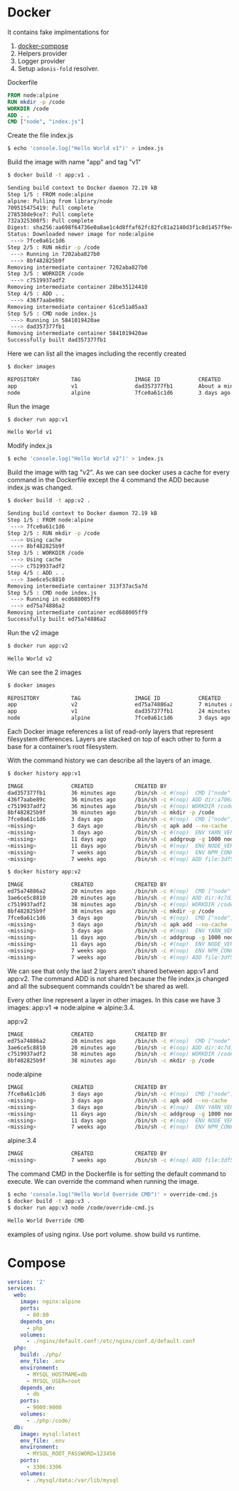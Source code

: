 # Docker

It contains fake implmentations for

1. [docker-compose](#Compose)
2. Helpers provider
3. Logger provider
4. Setup `adonis-fold` resolver.



Dockerfile

```Dockerfile
FROM node:alpine
RUN mkdir -p /code
WORKDIR /code
ADD . .
CMD ["node", "index.js"]
```

Create the file index.js

```bash
$ echo 'console.log("Hello World v1")' > index.js
```

Build the image with name "app" and tag "v1"

```bash
$ docker build -t app:v1 .

Sending build context to Docker daemon 72.19 kB
Step 1/5 : FROM node:alpine
alpine: Pulling from library/node
709515475419: Pull complete
278538de9ce7: Pull complete
732a325308f5: Pull complete
Digest: sha256:aa698f64736e0a8ae1c4d8ffaf62fc82fc81a2140d3f1c8d1457f9e491b1b444
Status: Downloaded newer image for node:alpine
 ---> 7fce0a61c1d6
Step 2/5 : RUN mkdir -p /code
 ---> Running in 7202aba827b0
 ---> 8bf482825b9f
Removing intermediate container 7202aba827b0
Step 3/5 : WORKDIR /code
 ---> c7519937adf2
Removing intermediate container 28be35124410
Step 4/5 : ADD . .
 ---> 436f7aabe89c
Removing intermediate container 61ce51a85aa3
Step 5/5 : CMD node index.js
 ---> Running in 5841019420ae
 ---> dad357377fb1
Removing intermediate container 5841019420ae
Successfully built dad357377fb1
```

Here we can list all the images including the recently created

```bash
$ docker images

REPOSITORY          TAG                 IMAGE ID            CREATED              SIZE
app                 v1                  dad357377fb1        About a minute ago   59 MB
node                alpine              7fce0a61c1d6        3 days ago           59 MB
```

Run the image


```bash
$ docker run app:v1

Hello World v1
```


Modify index.js

```bash
$ echo 'console.log("Hello World v2")' > index.js
```

Build the image with tag "v2". As we can see docker uses a cache for every command in the Dockerfile except the 4 command the ADD because index.js was changed.

```bash
$ docker build -t app:v2 .

Sending build context to Docker daemon 72.19 kB
Step 1/5 : FROM node:alpine
 ---> 7fce0a61c1d6
Step 2/5 : RUN mkdir -p /code
 ---> Using cache
 ---> 8bf482825b9f
Step 3/5 : WORKDIR /code
 ---> Using cache
 ---> c7519937adf2
Step 4/5 : ADD . .
 ---> 3ae6ce5c8810
Removing intermediate container 313f37ac5a7d
Step 5/5 : CMD node index.js
 ---> Running in ecd688005ff9
 ---> ed75a74886a2
Removing intermediate container ecd688005ff9
Successfully built ed75a74886a2
```

Run the v2 image

```bash
$ docker run app:v2

Hello World v2
```

We can see the 2 images

```bash
$ docker images

REPOSITORY          TAG                 IMAGE ID            CREATED             SIZE
app                 v2                  ed75a74886a2        7 minutes ago       59 MB
app                 v1                  dad357377fb1        24 minutes ago      59 MB
node                alpine              7fce0a61c1d6        3 days ago          59 MB
```

Each Docker image references a list of read-only layers that represent filesystem differences. Layers are stacked on top of each other to form a base for a container’s root filesystem.

With the command history we can describe all the layers of an image.


```bash
$ docker history app:v1

IMAGE               CREATED             CREATED BY                                      SIZE                COMMENT
dad357377fb1        36 minutes ago      /bin/sh -c #(nop)  CMD ["node" "index.js"]      0 B
436f7aabe89c        36 minutes ago      /bin/sh -c #(nop) ADD dir:a706a135bebb1301...   21.2 kB
c7519937adf2        36 minutes ago      /bin/sh -c #(nop) WORKDIR /code                 0 B
8bf482825b9f        36 minutes ago      /bin/sh -c mkdir -p /code                       0 B
7fce0a61c1d6        3 days ago          /bin/sh -c #(nop)  CMD ["node"]                 0 B
<missing>           3 days ago          /bin/sh -c apk add --no-cache --virtual .b...   3.71 MB
<missing>           3 days ago          /bin/sh -c #(nop)  ENV YARN_VERSION=0.23.2      0 B
<missing>           11 days ago         /bin/sh -c addgroup -g 1000 node     && ad...   50.5 MB
<missing>           11 days ago         /bin/sh -c #(nop)  ENV NODE_VERSION=7.9.0       0 B
<missing>           7 weeks ago         /bin/sh -c #(nop)  ENV NPM_CONFIG_LOGLEVEL...   0 B
<missing>           7 weeks ago         /bin/sh -c #(nop) ADD file:3df55c321c1c8d7...   4.81 MB
```

```bash
$ docker history app:v2

IMAGE               CREATED             CREATED BY                                      SIZE                COMMENT
ed75a74886a2        20 minutes ago      /bin/sh -c #(nop)  CMD ["node" "index.js"]      0 B
3ae6ce5c8810        20 minutes ago      /bin/sh -c #(nop) ADD dir:4c7d1f1438ce1c97...   21.2 kB
c7519937adf2        38 minutes ago      /bin/sh -c #(nop) WORKDIR /code                 0 B
8bf482825b9f        38 minutes ago      /bin/sh -c mkdir -p /code                       0 B
7fce0a61c1d6        3 days ago          /bin/sh -c #(nop)  CMD ["node"]                 0 B
<missing>           3 days ago          /bin/sh -c apk add --no-cache --virtual .b...   3.71 MB
<missing>           3 days ago          /bin/sh -c #(nop)  ENV YARN_VERSION=0.23.2      0 B
<missing>           11 days ago         /bin/sh -c addgroup -g 1000 node     && ad...   50.5 MB
<missing>           11 days ago         /bin/sh -c #(nop)  ENV NODE_VERSION=7.9.0       0 B
<missing>           7 weeks ago         /bin/sh -c #(nop)  ENV NPM_CONFIG_LOGLEVEL...   0 B
<missing>           7 weeks ago         /bin/sh -c #(nop) ADD file:3df55c321c1c8d7...   4.81 MB
```

We can see that only the last 2 layers aren't shared between app:v1 and app:v2. The command ADD is not shared because the file index.js changed and all the subsequent commands couldn't be shared as well.

Every other line represent a layer in other images. In this case we have 3 images: app:v1 => node:alpine => alpine:3.4.

app:v2

```bash
IMAGE               CREATED             CREATED BY                                      SIZE                COMMENT
ed75a74886a2        20 minutes ago      /bin/sh -c #(nop)  CMD ["node" "index.js"]      0 B
3ae6ce5c8810        20 minutes ago      /bin/sh -c #(nop) ADD dir:4c7d1f1438ce1c97...   21.2 kB
c7519937adf2        38 minutes ago      /bin/sh -c #(nop) WORKDIR /code                 0 B
8bf482825b9f        38 minutes ago      /bin/sh -c mkdir -p /code                       0 B

```

node:alpine

```bash
IMAGE               CREATED             CREATED BY                                      SIZE                COMMENT
7fce0a61c1d6        3 days ago          /bin/sh -c #(nop)  CMD ["node"]                 0 B
<missing>           3 days ago          /bin/sh -c apk add --no-cache --virtual .b...   3.71 MB
<missing>           3 days ago          /bin/sh -c #(nop)  ENV YARN_VERSION=0.23.2      0 B
<missing>           11 days ago         /bin/sh -c addgroup -g 1000 node     && ad...   50.5 MB
<missing>           11 days ago         /bin/sh -c #(nop)  ENV NODE_VERSION=7.9.0       0 B
<missing>           7 weeks ago         /bin/sh -c #(nop)  ENV NPM_CONFIG_LOGLEVEL...   0 B
```

alpine:3.4

```bash
IMAGE               CREATED             CREATED BY                                      SIZE                COMMENT
<missing>           7 weeks ago         /bin/sh -c #(nop) ADD file:3df55c321c1c8d7...   4.81 MB
```



The command CMD in the Dockerfile is for setting the default command to execute. We can override the command when running the image.


```bash
$ echo 'console.log("Hello World Override CMD")' > override-cmd.js
$ docker build -t app:v3 .
$ docker run app:v3 node /code/override-cmd.js

Hello World Override CMD
```




examples of using nginx. Use port volume. show build vs runtime.







# Compose



```yaml
version: '2'
services:
  web:
    image: nginx:alpine
    ports:
      - 80:80
    depends_on:
      - php
    volumes:
      - ./nginx/default.conf:/etc/nginx/conf.d/default.conf
  php:
    build: ./php/
    env_file: .env
    environment:
      - MYSQL_HOSTMAME=db
      - MYSQL_USER=root
    depends_on:
      - db
    ports:
      - 9000:9000
    volumes:
      - ./php:/code/
  db:
    image: mysql:latest
    env_file: .env
    environment:
      - MYSQL_ROOT_PASSWORD=123456
    ports:
      - 3306:3306
    volumes:
      - ./mysql/data:/var/lib/mysql
```


